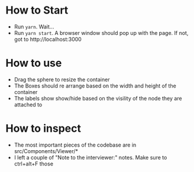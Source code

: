 # How to Start

- Run `yarn`. Wait...
- Run `yarn start`. A browser window should pop up with the page. If not, got to http://localhost:3000

# How to use

- Drag the sphere to resize the container
- The Boxes should re arrange based on the width and height of the container
- The labels show show/hide based on the visility of the node they are attached to

# How to inspect

- The most important pieces of the codebase are in src/Components/Viewer/*
- I left a couple of "Note to the interviewer:" notes. Make sure to ctrl+alt+F those 